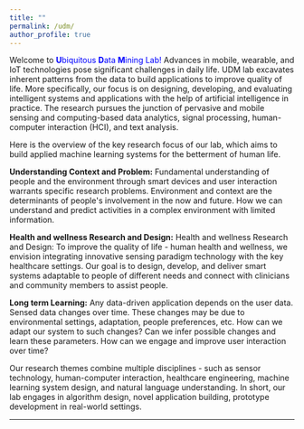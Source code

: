```yaml
---
title: "" 
permalink: /udm/
author_profile: true
---
```



Welcome to <font color="blue"><b>U</b>biquitous <b>D</b>ata <b>M</b>ining Lab!</font> Advances in mobile, wearable, and IoT technologies pose significant challenges in daily life. UDM lab excavates inherent patterns from the data to build applications to improve quality of life. More specifically, our focus is on designing, developing, and evaluating intelligent systems and applications with the help of artificial intelligence in practice. The research pursues the junction of pervasive and mobile sensing and computing-based data analytics, signal processing, human-computer interaction (HCI), and text analysis. 

Here is the overview of the key research focus of our lab, which aims to build applied machine learning systems for the betterment of human life.

<b>Understanding Context and Problem:</b> Fundamental understanding of people and the environment through smart devices and user interaction warrants specific research problems.  Environment and context are the determinants of people's involvement in the now and future. How we can understand and predict activities in a complex environment with limited information. 


<b>Health and wellness Research and Design:</b> Health and wellness Research and Design: To improve the quality of life - human health and wellness, we envision integrating innovative sensing paradigm technology with the key healthcare settings. Our goal is to design, develop, and deliver smart systems adaptable to people of different needs and connect with clinicians and community members to assist people. 


<b>Long term Learning:</b> Any data-driven application depends on the user data. Sensed data changes over time. These changes may be due to environmental settings, adaptation, people preferences, etc. How can we adapt our system to such changes? Can we infer possible changes and learn these parameters. How can we engage and improve user interaction over time?


Our research themes combine multiple disciplines - such as sensor technology, human-computer interaction, healthcare engineering, machine learning system design, and natural language understanding. In short, our lab engages in algorithm design, novel application building, prototype development in real-world settings.

<hr>

